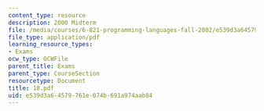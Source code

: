 ```yaml
---
content_type: resource
description: 2000 Midterm
file: /media/courses/6-821-programming-languages-fall-2002/e539d3a64579761e074b691a974aab84_18.pdf
file_type: application/pdf
learning_resource_types:
- Exams
ocw_type: OCWFile
parent_title: Exams
parent_type: CourseSection
resourcetype: Document
title: 18.pdf
uid: e539d3a6-4579-761e-074b-691a974aab84
---
```

